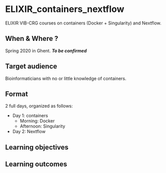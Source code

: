 # ELIXIR_containers_nextflow

ELIXIR VIB-CRG courses on containers (Docker + Singularity) and Nextflow.

## When & Where ?

Spring 2020 in Ghent. ***To be confirmed***

## Target audience

Bioinformaticians with no or little knowledge of containers.

## Format

2 full days, organized as follows:
* Day 1: containers
  * Morning: Docker
  * Afternoon: Singularity
* Day 2: Nextflow

## Learning objectives

## Learning outcomes



